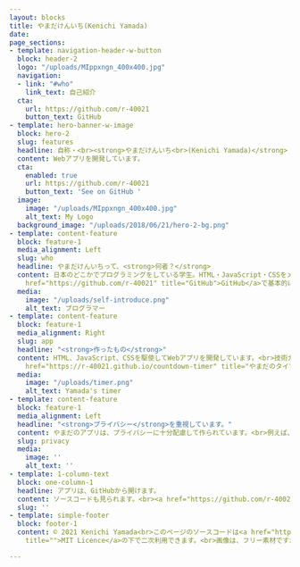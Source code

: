 ```yaml
---
layout: blocks
title: やまだけんいち(Kenichi Yamada)
date: 
page_sections:
- template: navigation-header-w-button
  block: header-2
  logo: "/uploads/MIppxngn_400x400.jpg"
  navigation:
  - link: "#who"
    link_text: 自己紹介
  cta:
    url: https://github.com/r-40021
    button_text: GitHub
- template: hero-banner-w-image
  block: hero-2
  slug: features
  headline: 自称・<br><strong>やまだけんいち<br>(Kenichi Yamada)</strong>
  content: Webアプリを開発しています。
  cta:
    enabled: true
    url: https://github.com/r-40021
    button_text: 'See on GitHub '
  image:
    image: "/uploads/MIppxngn_400x400.jpg"
    alt_text: My Logo
  background_image: "/uploads/2018/06/21/hero-2-bg.png"
- template: content-feature
  block: feature-1
  media_alignment: Left
  slug: who
  headline: やまだけんいちって、<strong>何者？</strong>
  content: 日本のどこかでプログラミングをしている学生。HTML・JavaScript・CSSをメインに使っていますが、Pythonも少しならできます。<br>真面目なものを作って公開したり、ネタ物を作ってお蔵入りにしたり、結構色々やっています。<br>「オープンソース」という仕組みが好きなので、僕が作るプログラムは<a
    href="https://github.com/r-40021" title="GitHub">GitHub</a>で基本的に公開しています。汚いコードですが...<br>技術力は大したことないですが、使いやすいものを作っていきたいです。
  media:
    image: "/uploads/self-introduce.png"
    alt_text: プログラマー
- template: content-feature
  block: feature-1
  media_alignment: Right
  slug: app
  headline: "<strong>作ったもの</strong>"
  content: HTML、JavaScript、CSSを駆使してWebアプリを開発しています。<br>技術力はそれほど高くはありませんが、「使いやすさ」に重点を置いています。<br>画像は、私が最初に作ったアプリ「<a
    href="https://r-40021.github.io/countdown-timer" title="やまだのタイマー">やまだのタイマー</a>」<br>目覚まし時計とタイマーのいいとこ取りをしました。<br><br>友達からも何かと高評価。嬉しいですが、この高評価がプレッシャーになっています(笑)
  media:
    image: "/uploads/timer.png"
    alt_text: Yamada's timer
- template: content-feature
  block: feature-1
  media_alignment: Left
  headline: "<strong>プライバシー</strong>を重視しています。"
  content: やまだのアプリは、プライバシーに十分配慮して作られています。<br>例えば、やまだのタイマーでは設定時刻やアラーム音の設定を、すべて端末の中で処理するようにプログラムされています。<br>このように、端末の中で処理できるものは、極力端末の中で処理するようにしています。<br>インターネットを介してサーバーに何かを送信すると、その分リスクが増えます。しかし、端末の中に情報を保存しておけば、ユーザーはデータをいつでも確認でき、好きなときに一瞬で削除できます。
  slug: privacy
  media:
    image: ''
    alt_text: ''
- template: 1-column-text
  block: one-column-1
  headline: アプリは、GitHubから開けます。
  content: ソースコードも見られます。<br><a href="https://github.com/r-40021" title="">GitHub</a>
  slug: ''
- template: simple-footer
  block: footer-1
  content: © 2021 Kenichi Yamada<br>このページのソースコードは<a href="https://github.com/r-40021/r-40021.github.io/blob/master/LICENSE"
    title="">MIT Licence</a>の下で二次利用できます。<br>画像は、フリー素材ですが作者が公表しているライセンスを遵守する必要があります。

---
```

